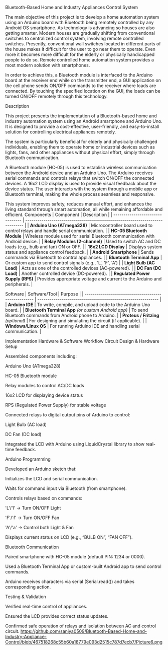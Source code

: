 Bluetooth-Based Home and Industry Appliances Control System

The main objective of this project is to develop a home automation system using an Arduino board with Bluetooth being remotely controlled by any Android OS smartphone. As technology is advancing so houses are also getting smarter. Modern houses are gradually shifting from conventional switches to centralized control system, involving remote controlled switches. Presently, conventional wall switches located in different parts of the house makes it difficult for the user to go near them to operate. Even more it becomes more difficult for the elderly or physically handicapped people to do so. Remote controlled home automation system provides a most modern solution with smartphones.

In order to achieve this, a Bluetooth module is interfaced to the Arduino board at the receiver end while on the transmitter end, a GUI application on the cell phone sends ON/OFF commands to the receiver where loads are connected. By touching the specified location on the GUI, the loads can be turned ON/OFF remotely through this technology.

Description

This project presents the implementation of a Bluetooth-based home and industry automation system using an Android smartphone and Arduino Uno. It is designed to provide a cost-effective, user-friendly, and easy-to-install solution for controlling electrical appliances remotely.

The system is particularly beneficial for elderly and physically challenged individuals, enabling them to operate home or industrial devices such as lights, fans, and other appliances without physical effort, simply through Bluetooth communication.

A Bluetooth module (HC-05) is used to establish wireless communication between the Android device and an Arduino Uno. The Arduino receives serial commands and controls relays that switch ON/OFF the connected devices. A 16x2 LCD display is used to provide visual feedback about the device status. The user interacts with the system through a mobile app or Bluetooth terminal, making the whole process seamless and responsive.

This system improves safety, reduces manual effort, and enhances the living standard through smart automation, all while remaining affordable and efficient.
Components
| Component                        | Description                                                                   |
| -------------------------------- | ----------------------------------------------------------------------------- |
| **Arduino Uno (ATmega328)**      | Microcontroller board used to control relays and handle serial communication. |
| **HC-05 Bluetooth Module**       | Wireless module used for serial Bluetooth communication with Android device.  |
| **Relay Modules (2-channel)**    | Used to switch AC and DC loads (e.g., bulb and fan) ON or OFF.                |
| **16x2 LCD Display**             | Displays system status and appliance control feedback.                        |
| **Android Smartphone**           | Sends commands via Bluetooth to control appliances.                           |
| **Bluetooth Terminal App**       | Or custom app to send control signals (e.g., 'L', 'F', 'A')                   |
| **Light Bulb (AC Load)**         | Acts as one of the controlled devices (AC-powered).                           |
| **DC Fan (DC Load)**             | Another controlled device (DC-powered).                                       |
| **Regulated Power Supply (RPS)** | Provides appropriate voltage and current to the Arduino and peripherals.      |

Software
| Software/Tool                                        | Purpose                                                      |
| ---------------------------------------------------- | ------------------------------------------------------------ |
| **Arduino IDE**                                      | To write, compile, and upload code to the Arduino Uno board. |
| **Bluetooth Terminal App** *(or custom Android app)* | To send Bluetooth commands from Android phone to Arduino.    |
| **Proteus / Fritzing** *(optional)*                  | For designing and simulating the circuit (if applicable).    |
| **Windows/Linux OS**                                 | For running Arduino IDE and handling serial communication.   |

Implementation
Hardware & Software Workflow
Circuit Design & Hardware Setup

Assembled components including:

Arduino Uno (ATmega328)

HC-05 Bluetooth module

Relay modules to control AC/DC loads

16x2 LCD for displaying device status

RPS (Regulated Power Supply) for stable voltage

Connected relays to digital output pins of Arduino to control:

Light Bulb (AC load)

DC Fan (DC load)

Integrated the LCD with Arduino using LiquidCrystal library to show real-time feedback.

Arduino Programming

Developed an Arduino sketch that:

Initializes the LCD and serial communication.

Waits for command input via Bluetooth (from smartphone).

Controls relays based on commands:

'L'/'l' → Turn ON/OFF Light

'F'/'f' → Turn ON/OFF Fan

'A'/'a' → Control both Light & Fan

Displays current status on LCD (e.g., “BULB ON”, “FAN OFF”).

Bluetooth Communication

Paired smartphone with HC-05 module (default PIN: 1234 or 0000).

Used a Bluetooth Terminal App or custom-built Android app to send control commands.

Arduino receives characters via serial (Serial.read()) and takes corresponding action.

Testing & Validation

Verified real-time control of appliances.

Ensured the LCD provides correct status updates.

Confirmed safe operation of relays and isolation between AC and control circuit.
https://github.com/saniya0509/Bluetooth-Based-Home-and-Industry-Appliance-Control/blob/467518268c55b60a18779e093d2515c787d7ecb7/Picture6.png




